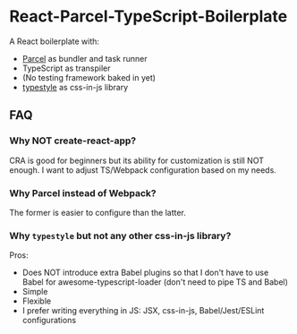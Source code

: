 # React-Parcel-TypeScript-Boilerplate
A React boilerplate with:

- [Parcel](https://github.com/parcel-bundler/parcel) as bundler and task runner
- TypeScript as transpiler
- (No testing framework baked in yet)
- [typestyle](https://github.com/typestyle/typestyle) as css-in-js library

## FAQ
### Why NOT create-react-app?
CRA is good for beginners but its ability for customization is still NOT enough. I want to adjust TS/Webpack configuration based on my needs.

### Why Parcel instead of Webpack?
The former is easier to configure than the latter.

### Why `typestyle` but not any other css-in-js library?
Pros:
- Does NOT introduce extra Babel plugins so that I don't have to use Babel for awesome-typescript-loader (don't need to pipe TS and Babel)
- Simple
- Flexible
- I prefer writing everything in JS: JSX, css-in-js, Babel/Jest/ESLint configurations
